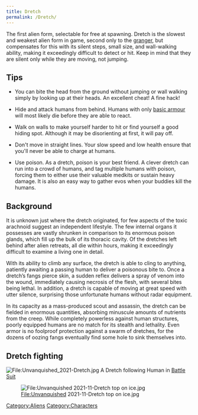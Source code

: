 ```yaml
---
title: Dretch
permalink: /Dretch/
---
```


The first alien form, selectable for free at spawning. Dretch is the
slowest and weakest alien form in game, second only to the
[granger](granger "wikilink"), but compensates for this with its silent
steps, small size, and wall-walking ability, making it exceedingly
difficult to detect or hit. Keep in mind that they are silent only while
they are moving, not jumping.

## Tips

- You can bite the head from the ground without jumping or wall walking
  simply by looking up at their heads. An excellent cheat! A fine hack!

<!-- -->

- Hide and attack humans from behind. Humans with only [basic
  armour](Basic_Armour "wikilink") will most likely die before they are
  able to react.

<!-- -->

- Walk on walls to make yourself harder to hit or find yourself a good
  hiding spot. Although it may be disorienting at first, it will pay
  off.

<!-- -->

- Don't move in straight lines. Your slow speed and low health ensure
  that you'll never be able to charge at humans.

<!-- -->

- Use poison. As a dretch, poison is your best friend. A clever dretch
  can run into a crowd of humans, and tag multiple humans with poison,
  forcing them to either use their valuable medkits or sustain heavy
  damage. It is also an easy way to gather evos when your buddies kill
  the humans.

## Background

It is unknown just where the dretch originated, for few aspects of the
toxic arachnoid suggest an independent lifestyle. The few internal
organs it possesses are vastly shrunken in comparison to its enormous
poison glands, which fill up the bulk of its thoracic cavity. Of the
dretches left behind after alien retreats, all die within hours, making
it exceedingly difficult to examine a living one in detail.

With its ability to climb any surface, the dretch is able to cling to
anything, patiently awaiting a passing human to deliver a poisonous bite
to. Once a dretch’s fangs pierce skin, a sudden reflex delivers a spray
of venom into the wound, immediately causing necrosis of the flesh, with
several bites being lethal. In addition, a dretch is capable of moving
at great speed with utter silence, surprising those unfortunate humans
without radar equipment.

In its capacity as a mass-produced scout and assassin, the dretch can be
fielded in enormous quantities, absorbing minuscule amounts of nutrients
from the creep. While completely powerless against human structures,
poorly equipped humans are no match for its stealth and lethality. Even
armor is no foolproof protection against a swarm of dretches, for the
dozens of oozing fangs eventually find some hole to sink themselves
into.

## Dretch fighting

![<File:Unvanquished_2021-Dretch.jpg>](Unvanquished_2021-Dretch.jpg "File:Unvanquished_2021-Dretch.jpg")
A Dretch following Human in [Battle Suit](Battlesuit "wikilink")

<figure>
<img src="Unvanquished_2021-11-Dretch_top_on_ice.jpg"
title="File:Unvanquished 2021-11-Dretch top on ice.jpg" />
<figcaption><a href="File:Unvanquished">File:Unvanquished</a>
2021-11-Dretch top on ice.jpg</figcaption>
</figure>

[Category:Aliens](Category:Aliens "wikilink")
[Category:Characters](Category:Characters "wikilink")
